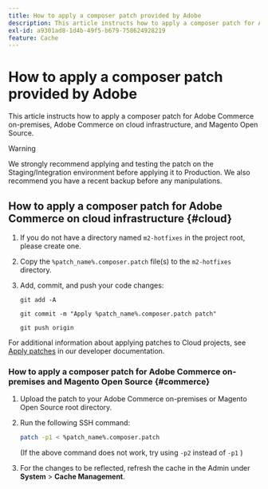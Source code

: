 ```yaml
---
title: How to apply a composer patch provided by Adobe
description: This article instructs how to apply a composer patch for Adobe Commerce on-premises, Adobe Commerce on cloud infrastructure, and Magento Open Source.
exl-id: a9301ad8-1d4b-49f5-b679-758624928219
feature: Cache
---
```

# How to apply a composer patch provided by Adobe

This article instructs how to apply a composer patch for Adobe Commerce on-premises, Adobe Commerce on cloud infrastructure, and Magento Open Source.

>[!WARNING]
>
>We strongly recommend applying and testing the patch on the Staging/Integration environment before applying it to Production. We also recommend you have a recent backup before any manipulations.

## How to apply a composer patch for Adobe Commerce on cloud infrastructure {#cloud}

1. If you do not have a directory named `m2-hotfixes` in the project root, please create one.
1. Copy the `%patch_name%.composer.patch` file(s) to the `m2-hotfixes` directory.
1. Add, commit, and push your code changes:

    ```git
    git add -A
    ```

    ```git
    git commit -m "Apply %patch_name%.composer.patch patch"
    ```

    ```git
    git push origin
    ```

For additional information about applying patches to Cloud projects, see [Apply patches](https://experienceleague.adobe.com/en/docs/commerce-cloud-service/user-guide/develop/upgrade/apply-patches) in our developer documentation.

### How to apply a composer patch for Adobe Commerce on-premises and Magento Open Source {#commerce}

1. Upload the patch to your Adobe Commerce on-premises or Magento Open Source root directory.
1. Run the following SSH command:

    ```bash
    patch -p1 < %patch_name%.composer.patch
    ```

   (If the above command does not work, try using `-p2` instead of `-p1` )

1. For the changes to be reflected, refresh the cache in the Admin under **System** > **Cache Management**.
